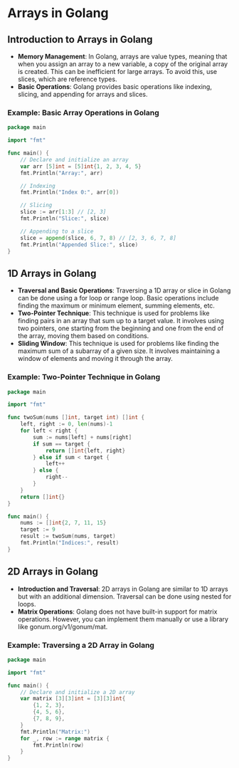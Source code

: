 # Arrays in Golang

## Introduction to Arrays in Golang
- **Memory Management**: In Golang, arrays are value types, meaning that when you assign an array to a new variable, a copy of the original array is created. This can be inefficient for large arrays. To avoid this, use slices, which are reference types.
- **Basic Operations**: Golang provides basic operations like indexing, slicing, and appending for arrays and slices.

### Example: Basic Array Operations in Golang
```go
package main

import "fmt"

func main() {
    // Declare and initialize an array
    var arr [5]int = [5]int{1, 2, 3, 4, 5}
    fmt.Println("Array:", arr)

    // Indexing
    fmt.Println("Index 0:", arr[0])

    // Slicing
    slice := arr[1:3] // [2, 3]
    fmt.Println("Slice:", slice)

    // Appending to a slice
    slice = append(slice, 6, 7, 8) // [2, 3, 6, 7, 8]
    fmt.Println("Appended Slice:", slice)
}
```

## 1D Arrays in Golang
- **Traversal and Basic Operations**: Traversing a 1D array or slice in Golang can be done using a for loop or range loop. Basic operations include finding the maximum or minimum element, summing elements, etc.
- **Two-Pointer Technique**: This technique is used for problems like finding pairs in an array that sum up to a target value. It involves using two pointers, one starting from the beginning and one from the end of the array, moving them based on conditions.
- **Sliding Window**: This technique is used for problems like finding the maximum sum of a subarray of a given size. It involves maintaining a window of elements and moving it through the array.

### Example: Two-Pointer Technique in Golang
```go
package main

import "fmt"

func twoSum(nums []int, target int) []int {
    left, right := 0, len(nums)-1
    for left < right {
        sum := nums[left] + nums[right]
        if sum == target {
            return []int{left, right}
        } else if sum < target {
            left++
        } else {
            right--
        }
    }
    return []int{}
}

func main() {
    nums := []int{2, 7, 11, 15}
    target := 9
    result := twoSum(nums, target)
    fmt.Println("Indices:", result)
}
```

## 2D Arrays in Golang
- **Introduction and Traversal**: 2D arrays in Golang are similar to 1D arrays but with an additional dimension. Traversal can be done using nested for loops.
- **Matrix Operations**: Golang does not have built-in support for matrix operations. However, you can implement them manually or use a library like gonum.org/v1/gonum/mat.

### Example: Traversing a 2D Array in Golang
```go
package main

import "fmt"

func main() {
    // Declare and initialize a 2D array
    var matrix [3][3]int = [3][3]int{
        {1, 2, 3},
        {4, 5, 6},
        {7, 8, 9},
    }
    fmt.Println("Matrix:")
    for _, row := range matrix {
        fmt.Println(row)
    }
}
```
